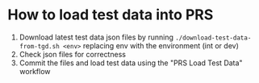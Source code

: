 # How to load test data into PRS

1. Download latest test data json files by running `./download-test-data-from-tgd.sh <env>` replacing env with the environment (int or dev)
2. Check json files for correctness
3. Commit the files and load test data using the "PRS Load Test Data" workflow 